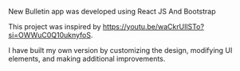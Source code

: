 New Bulletin app was developed using React JS And Bootstrap

This project was inspired by https://youtu.be/waCkrUIlSTo?si=OWWuC0Q10uknyfoS.

I have built my own version by customizing the design, modifying UI elements, and making additional improvements.



